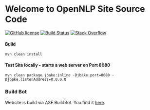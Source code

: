 <!--
   Licensed to the Apache Software Foundation (ASF) under one
   or more contributor license agreements.  See the NOTICE file
   distributed with this work for additional information
   regarding copyright ownership.  The ASF licenses this file
   to you under the Apache License, Version 2.0 (the
   "License"); you may not use this file except in compliance
   with the License.  You may obtain a copy of the License at

     http://www.apache.org/licenses/LICENSE-2.0

   Unless required by applicable law or agreed to in writing,
   software distributed under the License is distributed on an
   "AS IS" BASIS, WITHOUT WARRANTIES OR CONDITIONS OF ANY
   KIND, either express or implied.  See the License for the
   specific language governing permissions and limitations
   under the License.  
-->

Welcome to OpenNLP Site Source Code
====================================

[![GitHub license](https://img.shields.io/badge/license-Apache%202-blue.svg)](https://raw.githubusercontent.com/apache/opennlp/main/LICENSE)
[![Build Status](https://github.com/apache/opennlp/workflows/Java%20CI/badge.svg)](https://github.com/apache/opennlp-site/actions)
[![Stack Overflow](https://img.shields.io/badge/stack%20overflow-opennlp-f1eefe.svg)](https://stackoverflow.com/questions/tagged/opennlp)

#### Build

`mvn clean install`

#### Test Site locally - starts a web server on Port 8080
`mvn clean package jbake:inline -Djbake.port=8080 -Djbake.listenAddress=0.0.0.0`

### Build Bot

Website is build via ASF BuildBot. You find it [here](https://ci.apache.org/).
